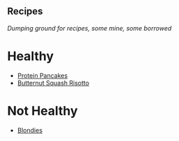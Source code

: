 ## Recipes
*Dumping ground for recipes, some mine, some borrowed*

# Healthy
* [Protein Pancakes](ProteinPancakes.md)
* [Butternut Squash Risotto](ButternutSquashRisotto.md)

# Not Healthy
* [Blondies](Blondies.md)
